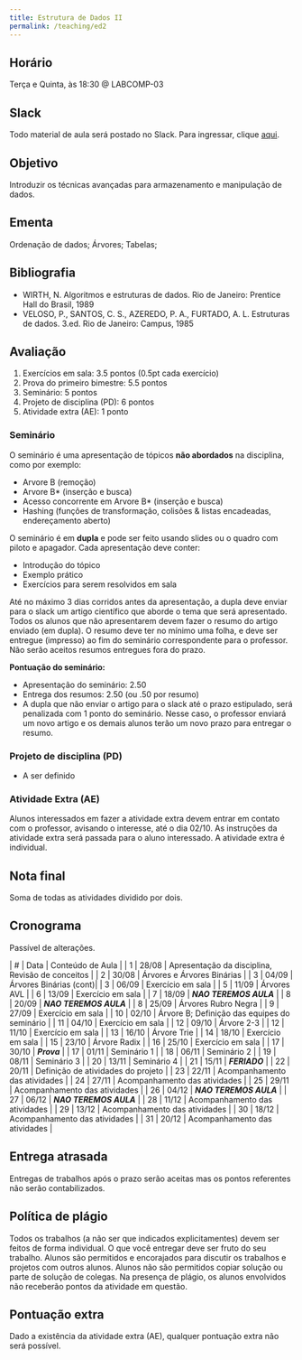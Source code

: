 ```yaml
---
title: Estrutura de Dados II
permalink: /teaching/ed2
---
```


## Horário

Terça e Quinta, às 18:30 @ LABCOMP-03

## Slack

Todo material de aula será postado no Slack. Para ingressar, clique [aqui](https://join.slack.com/t/es2-bsi/shared_invite/enQtNDI0MDA0OTMxNzE2LWEwMjgwMzdjYzA5YzE3N2UzODZkN2UwOTkwMmE3Y2QzZmMxMDZlZDQzNTg5NGNlMmMzZWE0Yzk3MTBiMTllYzI).

## Objetivo

Introduzir os técnicas avançadas para armazenamento e manipulação de dados.


## Ementa

Ordenação de dados; Árvores; Tabelas;


## Bibliografia

- WIRTH, N. Algoritmos e estruturas de dados. Rio de Janeiro: Prentice Hall do Brasil, 1989
- VELOSO, P., SANTOS, C. S., AZEREDO, P. A., FURTADO, A. L. Estruturas de dados. 3.ed. Rio de Janeiro: Campus, 1985

## Avaliação

1. Exercícios em sala: 3.5 pontos (0.5pt cada exercício)
2. Prova do primeiro bimestre: 5.5 pontos
3. Seminário: 5 pontos
3. Projeto de disciplina (PD): 6 pontos
4. Atividade extra (AE): 1 ponto

### Seminário

O seminário é uma apresentação de tópicos **não abordados** na disciplina, como por exemplo:

- Arvore B (remoção)
- Arvore B* (inserção e busca)
- Acesso concorrente em Arvore B* (inserção e busca)
- Hashing (funções de transformação, colisões & listas encadeadas, endereçamento aberto)

O seminário é em **dupla** e pode ser feito usando slides ou o quadro com piloto e apagador. Cada apresentação deve conter:
- Introdução do tópico
- Exemplo prático
- Exercícios para serem resolvidos em sala

Até no máximo 3 dias corridos antes da apresentação, a dupla deve enviar para o slack um artigo científico que aborde o tema que será apresentado. Todos os alunos que não apresentarem devem fazer o resumo do artigo enviado (em dupla). O resumo deve ter no mínimo uma folha, e deve ser entregue (impresso) ao fim do seminário correspondente para o professor. Não serão aceitos resumos entregues fora do prazo.

**Pontuação do seminário:**

- Apresentação do seminário: 2.50
- Entrega dos resumos: 2.50 (ou .50 por resumo)
- A dupla que não enviar o artigo para o slack até o prazo estipulado, será penalizada com 1 ponto do seminário. Nesse caso, o professor enviará um novo artigo e os demais alunos terão um novo prazo para entregar o resumo.

### Projeto de disciplina (PD)

- A ser definido

### Atividade Extra (AE)

Alunos interessados em fazer a atividade extra devem entrar em contato com o professor, avisando o interesse, até o dia 02/10. As instruções da atividade extra será passada para o aluno interessado. A atividade extra é individual.

## Nota final

Soma de todas as atividades dividido por dois.

## Cronograma

Passível de alterações.

| # | Data  | Conteúdo de Aula           |
| 1 | 28/08 | Apresentação da disciplina, Revisão de conceitos |
| 2 | 30/08 | Árvores e Árvores Binárias |
| 3 | 04/09 | Árvores Binárias (cont)|
| 3 | 06/09 | Exercício em sala |
| 5 | 11/09 | Árvores AVL       |
| 6 | 13/09 | Exercício em sala |
| 7 | 18/09 | ***NAO TEREMOS AULA*** |
| 8 | 20/09 | ***NAO TEREMOS AULA*** |
| 8 | 25/09 | Árvores Rubro Negra |
| 9 | 27/09 | Exercício em sala |
| 10 | 02/10 | Árvore B; Definição das equipes do seminário |
| 11 | 04/10 | Exercício em sala |
| 12 | 09/10 | Árvore 2-3 |
| 12 | 11/10 | Exercício em sala |
| 13 | 16/10 | Árvore Trie |
| 14 | 18/10 | Exercício em sala |
| 15 | 23/10 | Árvore Radix |
| 16 | 25/10 | Exercício em sala |
| 17 | 30/10 | ***Prova*** |
| 17 | 01/11 | Seminário 1 |
| 18 | 06/11 | Seminário 2 |
| 19 | 08/11 | Seminário 3 |
| 20 | 13/11 | Seminário 4 |
| 21 | 15/11 | ***FERIADO*** |
| 22 | 20/11 | Definição de atividades do projeto |
| 23 | 22/11 | Acompanhamento das atividades |
| 24 | 27/11 | Acompanhamento das atividades |
| 25 | 29/11 | Acompanhamento das atividades |
| 26 | 04/12 | ***NAO TEREMOS AULA*** |
| 27 | 06/12 | ***NAO TEREMOS AULA*** |
| 28 | 11/12 | Acompanhamento das atividades |
| 29 | 13/12 | Acompanhamento das atividades |
| 30 | 18/12 | Acompanhamento das atividades |
| 31 | 20/12 | Acompanhamento das atividades |


## Entrega atrasada

Entregas de trabalhos após o prazo serão aceitas mas os pontos referentes não serão contabilizados.

## Política de plágio

Todos os trabalhos (a não ser que indicados explicitamentes) devem ser feitos de forma individual. O que você entregar deve ser fruto do seu trabalho. Alunos são permitidos e encorajados para discutir os trabalhos e projetos com outros alunos. Alunos não são permitidos copiar solução ou parte de solução de colegas. Na presença de plágio, os alunos envolvidos não receberão pontos da atividade em questão.

## Pontuação extra

Dado a existência da atividade extra (AE), qualquer pontuação extra não será possível.
